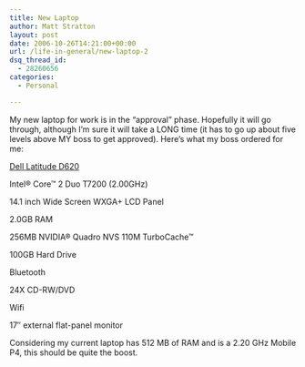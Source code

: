 ```yaml
---
title: New Laptop
author: Matt Stratton
layout: post
date: 2006-10-26T14:21:00+00:00
url: /life-in-general/new-laptop-2
dsq_thread_id:
  - 28260656
categories:
  - Personal

---
```

My new laptop for work is in the &#8220;approval&#8221; phase. Hopefully it will go through, although I&#8217;m sure it will take a LONG time (it has to go up about five levels above MY boss to get approved). Here&#8217;s what my boss ordered for me:

[Dell Latitude D620][1]
  
Intel® Core™ 2 Duo T7200 (2.00GHz)
  
14.1 inch Wide Screen WXGA+ LCD Panel
  
2.0GB RAM
  
256MB NVIDIA® Quadro NVS 110M TurboCache™
  
100GB Hard Drive
  
Bluetooth
  
24X CD-RW/DVD
  
Wifi
  
17&#8243; external flat-panel monitor

Considering my current laptop has 512 MB of RAM and is a 2.20 GHz Mobile P4, this should be quite the boost.

 [1]: https://www.dell.com/content/products/features.aspx/latit_d620?c=us&cs=04&l=en&s=bsd